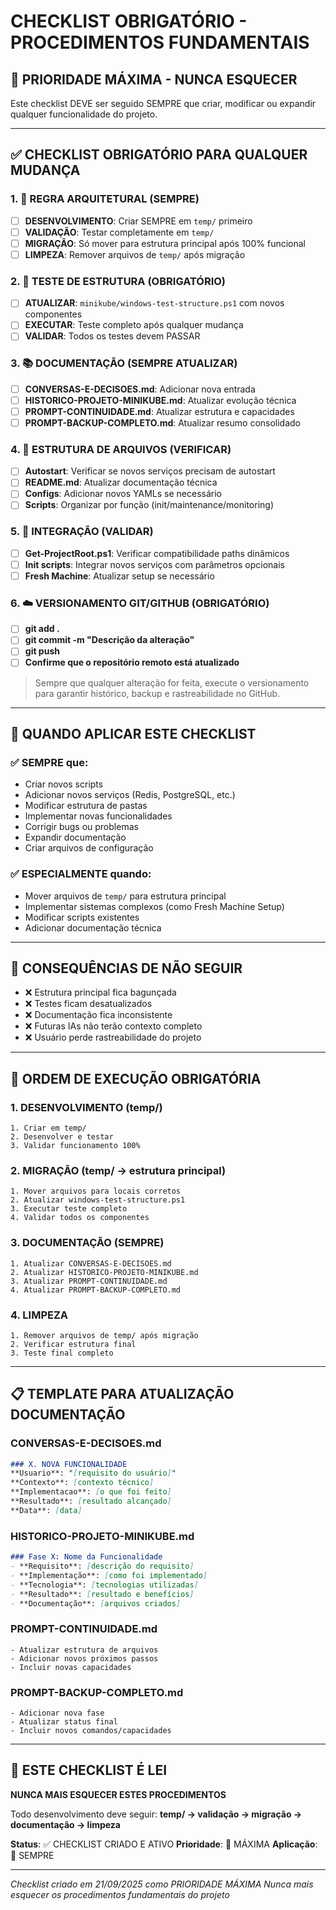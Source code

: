 # CHECKLIST OBRIGATÓRIO - PROCEDIMENTOS FUNDAMENTAIS

## 🚨 PRIORIDADE MÁXIMA - NUNCA ESQUECER

Este checklist DEVE ser seguido SEMPRE que criar, modificar ou expandir qualquer funcionalidade do projeto.

---

## ✅ CHECKLIST OBRIGATÓRIO PARA QUALQUER MUDANÇA

### 1. 📁 REGRA ARQUITETURAL (SEMPRE)
- [ ] **DESENVOLVIMENTO**: Criar SEMPRE em `temp/` primeiro
- [ ] **VALIDAÇÃO**: Testar completamente em `temp/`
- [ ] **MIGRAÇÃO**: Só mover para estrutura principal após 100% funcional
- [ ] **LIMPEZA**: Remover arquivos de `temp/` após migração

### 2. 🧪 TESTE DE ESTRUTURA (OBRIGATÓRIO)
- [ ] **ATUALIZAR**: `minikube/windows-test-structure.ps1` com novos componentes
- [ ] **EXECUTAR**: Teste completo após qualquer mudança
- [ ] **VALIDAR**: Todos os testes devem PASSAR

### 3. 📚 DOCUMENTAÇÃO (SEMPRE ATUALIZAR)
- [ ] **CONVERSAS-E-DECISOES.md**: Adicionar nova entrada
- [ ] **HISTORICO-PROJETO-MINIKUBE.md**: Atualizar evolução técnica
- [ ] **PROMPT-CONTINUIDADE.md**: Atualizar estrutura e capacidades
- [ ] **PROMPT-BACKUP-COMPLETO.md**: Atualizar resumo consolidado

### 4. 📂 ESTRUTURA DE ARQUIVOS (VERIFICAR)
- [ ] **Autostart**: Verificar se novos serviços precisam de autostart
- [ ] **README.md**: Atualizar documentação técnica
- [ ] **Configs**: Adicionar novos YAMLs se necessário
- [ ] **Scripts**: Organizar por função (init/maintenance/monitoring)

### 5. 🔄 INTEGRAÇÃO (VALIDAR)
- [ ] **Get-ProjectRoot.ps1**: Verificar compatibilidade paths dinâmicos
- [ ] **Init scripts**: Integrar novos serviços com parâmetros opcionais
- [ ] **Fresh Machine**: Atualizar setup se necessário

### 6. ☁️ VERSIONAMENTO GIT/GITHUB (OBRIGATÓRIO)
- [ ] **git add .**
- [ ] **git commit -m "Descrição da alteração"**
- [ ] **git push**
- [ ] **Confirme que o repositório remoto está atualizado**

> Sempre que qualquer alteração for feita, execute o versionamento para garantir histórico, backup e rastreabilidade no GitHub.

---

## 🎯 QUANDO APLICAR ESTE CHECKLIST

### ✅ SEMPRE que:
- Criar novos scripts
- Adicionar novos serviços (Redis, PostgreSQL, etc.)
- Modificar estrutura de pastas
- Implementar novas funcionalidades
- Corrigir bugs ou problemas
- Expandir documentação
- Criar arquivos de configuração

### ✅ ESPECIALMENTE quando:
- Mover arquivos de `temp/` para estrutura principal
- Implementar sistemas complexos (como Fresh Machine Setup)
- Modificar scripts existentes
- Adicionar documentação técnica

---

## 🚨 CONSEQUÊNCIAS DE NÃO SEGUIR

- ❌ Estrutura principal fica bagunçada
- ❌ Testes ficam desatualizados
- ❌ Documentação fica inconsistente
- ❌ Futuras IAs não terão contexto completo
- ❌ Usuário perde rastreabilidade do projeto

---

## 🎯 ORDEM DE EXECUÇÃO OBRIGATÓRIA

### 1. DESENVOLVIMENTO (temp/)
```
1. Criar em temp/
2. Desenvolver e testar
3. Validar funcionamento 100%
```

### 2. MIGRAÇÃO (temp/ → estrutura principal)
```
1. Mover arquivos para locais corretos
2. Atualizar windows-test-structure.ps1
3. Executar teste completo
4. Validar todos os componentes
```

### 3. DOCUMENTAÇÃO (SEMPRE)
```
1. Atualizar CONVERSAS-E-DECISOES.md
2. Atualizar HISTORICO-PROJETO-MINIKUBE.md
3. Atualizar PROMPT-CONTINUIDADE.md
4. Atualizar PROMPT-BACKUP-COMPLETO.md
```

### 4. LIMPEZA
```
1. Remover arquivos de temp/ após migração
2. Verificar estrutura final
3. Teste final completo
```

---

## 📋 TEMPLATE PARA ATUALIZAÇÃO DOCUMENTAÇÃO

### CONVERSAS-E-DECISOES.md
```markdown
### X. NOVA FUNCIONALIDADE
**Usuario**: "[requisito do usuário]"
**Contexto**: [contexto técnico]
**Implementacao**: [o que foi feito]
**Resultado**: [resultado alcançado]
**Data**: [data]
```

### HISTORICO-PROJETO-MINIKUBE.md
```markdown
### Fase X: Nome da Funcionalidade
- **Requisito**: [descrição do requisito]
- **Implementação**: [como foi implementado]
- **Tecnologia**: [tecnologias utilizadas]
- **Resultado**: [resultado e benefícios]
- **Documentação**: [arquivos criados]
```

### PROMPT-CONTINUIDADE.md
```
- Atualizar estrutura de arquivos
- Adicionar novos próximos passos
- Incluir novas capacidades
```

### PROMPT-BACKUP-COMPLETO.md
```
- Adicionar nova fase
- Atualizar status final
- Incluir novos comandos/capacidades
```

---

## 🎯 ESTE CHECKLIST É LEI

**NUNCA MAIS ESQUECER ESTES PROCEDIMENTOS**

Todo desenvolvimento deve seguir:
**temp/ → validação → migração → documentação → limpeza**

**Status**: ✅ CHECKLIST CRIADO E ATIVO
**Prioridade**: 🚨 MÁXIMA
**Aplicação**: 🔄 SEMPRE

---

*Checklist criado em 21/09/2025 como PRIORIDADE MÁXIMA*
*Nunca mais esquecer os procedimentos fundamentais do projeto*